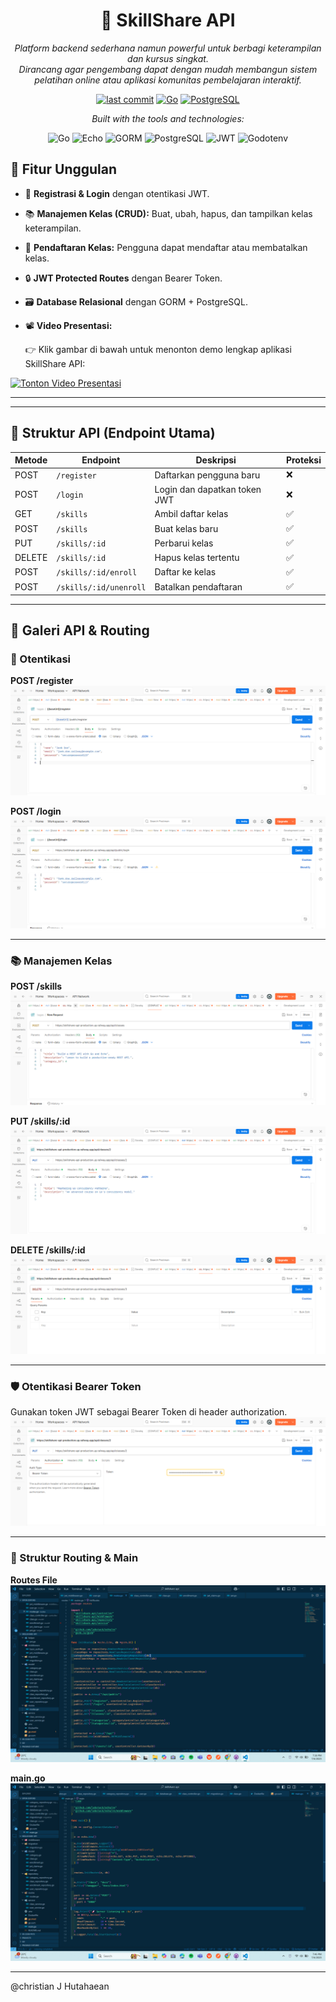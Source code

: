 <div align="center">

# **🧠 SkillShare API**

*Platform backend sederhana namun powerful untuk berbagi keterampilan dan kursus singkat.  
Dirancang agar pengembang dapat dengan mudah membangun sistem pelatihan online atau aplikasi komunitas pembelajaran interaktif.*

[![last commit](https://img.shields.io/badge/last%20commit-today-brightgreen)](#)
[![Go](https://img.shields.io/badge/Go-1.20-blue?logo=go)](#)
[![PostgreSQL](https://img.shields.io/badge/PostgreSQL-Relational%20DB-blue?logo=postgresql)](#)

*Built with the tools and technologies:*

![Go](https://img.shields.io/badge/Go-00ADD8?logo=go&logoColor=white)
![Echo](https://img.shields.io/badge/Echo-132947?logo=go&logoColor=white)
![GORM](https://img.shields.io/badge/GORM-FF6B6B?logo=go&logoColor=white)
![PostgreSQL](https://img.shields.io/badge/PostgreSQL-336791?logo=postgresql&logoColor=white)
![JWT](https://img.shields.io/badge/JWT-000000?logo=json-web-tokens&logoColor=white)
![Godotenv](https://img.shields.io/badge/Godotenv-9cf?logo=go&logoColor=black)
</div>


## 🎯 Fitur Unggulan

- 🔐 **Registrasi & Login** dengan otentikasi JWT.
- 📚 **Manajemen Kelas (CRUD):** Buat, ubah, hapus, dan tampilkan kelas keterampilan.
- 👤 **Pendaftaran Kelas:** Pengguna dapat mendaftar atau membatalkan kelas.
- 🔒 **JWT Protected Routes** dengan Bearer Token.
- 🗃️ **Database Relasional** dengan GORM + PostgreSQL.
- 📽️ **Video Presentasi:**


  👉 Klik gambar di bawah untuk menonton demo lengkap aplikasi SkillShare API:

  



[![Tonton Video Presentasi](https://img.youtube.com/vi/KsjL2NAwx3U/0.jpg)](https://youtu.be/KsjL2NAwx3U)

---


---

## 🧭 Struktur API (Endpoint Utama)

| Metode | Endpoint                  | Deskripsi                             | Proteksi |
|--------|---------------------------|---------------------------------------|----------|
| POST   | `/register`               | Daftarkan pengguna baru               | ❌       |
| POST   | `/login`                  | Login dan dapatkan token JWT          | ❌       |
| GET    | `/skills`                 | Ambil daftar kelas                    | ✅       |
| POST   | `/skills`                 | Buat kelas baru                       | ✅       |
| PUT    | `/skills/:id`             | Perbarui kelas                        | ✅       |
| DELETE | `/skills/:id`             | Hapus kelas tertentu                  | ✅       |
| POST   | `/skills/:id/enroll`      | Daftar ke kelas                       | ✅       |
| POST   | `/skills/:id/unenroll`    | Batalkan pendaftaran                  | ✅       |

---

## 📸 Galeri API & Routing

### 🔐 Otentikasi

**POST /register**
![Register](./images/post%20register.png)

**POST /login**
![Login](./images/post%20login.png)

---

### 📚 Manajemen Kelas

**POST /skills**  
![Post Kelas](./images/post%20classes.png)

**PUT /skills/:id**  
![Put Kelas](./images/put%20classes.png)

**DELETE /skills/:id**  
![Delete Kelas](./images/delete%20classes_3.png)

---

### 🛡️ Otentikasi Bearer Token

Gunakan token JWT sebagai Bearer Token di header authorization.
![Bearer Token](./images/bearer%20token%20put.png)

---

### 📌 Struktur Routing & Main

**Routes File**
![Routes](./images/routes.png)

**main.go**
![Main](./images/main%20nya.png)

---

@christian J Hutahaean
